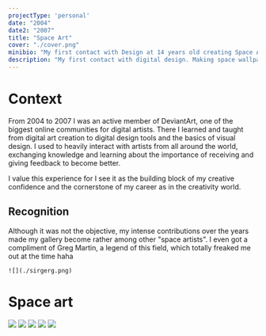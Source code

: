 ```yaml
---
projectType: 'personal'
date: "2004"
date2: "2007"
title: "Space Art"
cover: "./cover.png"
minibio: "My first contact with Design at 14 years old creating Space Art digital illustrations."
description: "My first contact with digital design. Making space wallpapers got me started with design tools and with a vibrant community of online artists and designers called DeviantArt."
---
```


# Context 

From 2004 to 2007 I was an active member of DeviantArt, one of the biggest online communities for digital artists. There I learned and taught from digital art creation to digital design tools and the basics of visual design. I used to heavily interact with artists from all around the world, exchanging knowledge and learning about the importance of receiving and giving feedback to become better.

I value this experience for I see it as the building block of my creative confidence and the cornerstone of my career as in the creativity world.

## Recognition

Although it was not the objective, my intense contributions over the years made my gallery become rather among other "space artists". I even got a compliment of Greg Martin, a legend of this field, which totally freaked me out at the time haha

```grid|1 
![](./sirgerg.png) 
``` 

# Space art

<!--  
<results-banner
    data='{
        "pageviews": "32,000+",
        "comments made": "4,263",
        "experience": "3 years"
    }'>
</results-banner> -->

<jumbo>
    <img src="./space1.jpg"/>
</jumbo> 

<jumbo>
    <img src="./space2.jpg"/>
</jumbo> 
 
<jumbo>
    <img src="./space3.jpg"/>
</jumbo> 

<jumbo>
    <img src="./space4.jpg"/>
</jumbo> 

<jumbo>
    <img src="./space5.jpg"/>
</jumbo> 